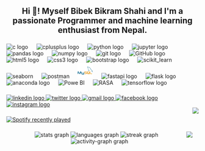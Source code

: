 <h2 align="center">Hi 👋! Myself Bibek Bikram Shahi and I'm a passionate Programmer and machine learning enthusiast from Nepal. </h2>

###

<div align="left">
  <img src="https://cdn.jsdelivr.net/gh/devicons/devicon/icons/c/c-original.svg" height="36" alt="c logo"  />
  <img width="14" />
  <img src="https://cdn.jsdelivr.net/gh/devicons/devicon/icons/cplusplus/cplusplus-original.svg" height="36" alt="cplusplus logo"  />
  <img width="14" />
  <img src="https://cdn.jsdelivr.net/gh/devicons/devicon/icons/python/python-original.svg" height="36" alt="python logo"  />
  <img width="14" />
  <img src="https://cdn.simpleicons.org/jupyter/F37626" height="36" alt="jupyter logo"  />
  <img width="14" />
  <img src="https://cdn.jsdelivr.net/gh/devicons/devicon/icons/pandas/pandas-original.svg" height="36" alt="pandas logo"  />
  <img width="14" />
  <img src="https://cdn.jsdelivr.net/gh/devicons/devicon/icons/numpy/numpy-original.svg" height="36" alt="numpy logo"  />
  <img width="14" />
  <img src="https://skillicons.dev/icons?i=git" height="36" alt="git logo"  />
  <img width="14" />
  <img src="https://skillicons.dev/icons?i=github" height="36" alt="GitHub logo"  />
  <img width="14" />
  <img src="https://cdn.simpleicons.org/html5/E34F26" height="36" alt="html5 logo"  />
  <img width="14" />
  <img src="https://cdn.simpleicons.org/css3/1572B6" height="36" alt="css3 logo"  />
  <img width="14" />
  <img src="https://cdn.jsdelivr.net/gh/devicons/devicon/icons/bootstrap/bootstrap-original.svg" height="36" alt="bootstrap logo"  />
  <img width="14" />
  <img src="https://upload.wikimedia.org/wikipedia/commons/0/05/Scikit_learn_logo_small.svg" alt="scikit_learn"  height="36"/> 
  <img width="14" />
  <img src="https://seaborn.pydata.org/_images/logo-mark-lightbg.svg" alt="seaborn"  height="36"/> 
  <img width="14" />
  <img src="https://www.vectorlogo.zone/logos/getpostman/getpostman-icon.svg" alt="postman"  height="36"/>
  <img width="14" />
  <img src="https://raw.githubusercontent.com/devicons/devicon/master/icons/mysql/mysql-original-wordmark.svg" alt="MySQL"  height="40"/>
    <img width="14" />
  <img src="https://cdn.jsdelivr.net/gh/devicons/devicon/icons/fastapi/fastapi-original.svg" height="36" alt="fastapi logo" />
    <img width="14" />
  <img src="https://skillicons.dev/icons?i=flask" height="36" alt="flask logo" />
    <img width="14" />
  <img src="https://cdn.jsdelivr.net/gh/devicons/devicon/icons/anaconda/anaconda-original.svg" height="36" alt="anaconda logo" />
    <img width="14" />
  <img src="https://github.com/microsoft/PowerBI-Icons/blob/main/PNG/Power-BI.png?raw=true)" height="36" alt="Powe BI" />
    <img width="14" />
 <img src="https://encrypted-tbn2.gstatic.com/images?q=tbn:ANd9GcRLq7UvAqhIJ1yUKjApVsWtjQbBdNe991yxgPdPnbdmurW7HJbz" height="36" alt="RASA" />
    <img width="14" />
  <img src="https://skillicons.dev/icons?i=tensorflow" height="36" alt="tensorflow logo"  />
  <img width="14" />
</div>

###

<div align="left">
  <a href="https://www.linkedin.com/in/bibekbikramshahi/" target="_blank">
    <img src="https://raw.githubusercontent.com/maurodesouza/profile-readme-generator/master/src/assets/icons/social/linkedin/default.svg" width="52" height="40"  alt="linkedin logo"  />
  </a>
  <a href="https://x.com/Bibekbikram123" target="_blank">
    <img src="https://raw.githubusercontent.com/maurodesouza/profile-readme-generator/master/src/assets/icons/social/twitter/default.svg" width="52" height="40" alt="twitter logo"  />
  </a>
  <a href="bibekbikramshahi6666@gmail.com " target="_blank">
    <img src="https://raw.githubusercontent.com/maurodesouza/profile-readme-generator/master/src/assets/icons/social/gmail/default.svg" width="52" height="40" alt="gmail logo"  />
  </a>
  <a href="https://www.facebook.com/bibek.bikramshahi" target="_blank">
    <img src="https://raw.githubusercontent.com/maurodesouza/profile-readme-generator/master/src/assets/icons/social/facebook/default.svg" width="52" height="40" alt="facebook logo"  />
  </a>
  <a href="https://www.instagram.com/bibek_b_shahi/" target="_blank">
    <img src="https://raw.githubusercontent.com/maurodesouza/profile-readme-generator/master/src/assets/icons/social/instagram/default.svg" width="52" height="40" alt="instagram logo"  />
  </a>
</div>
<img align="right" height="350" src="https://user-images.githubusercontent.com/74038190/221352989-518609ab-b4d1-459e-929f-a08cd2bd9b3c.gif"  />

###

<div align="left">
  <a href="https://open.spotify.com/user/312lvj4pdxndzjlz2fguuf7dystm">
    <img src="https://spotify-recently-played-readme.vercel.app/api?user=312lvj4pdxndzjlz2fguuf7dystm&count=5" alt="Spotify recently played"  />
  </a>
</div>

###

###

<img align="right" src="https://visitor-badge.laobi.icu/badge?page_id=ChiefBibek.ChiefBibek&left_color=darkred&right_color=black"  />

###

<div align="center">
  <img src="https://github-readme-stats.vercel.app/api?username=ChiefBibek&hide_title=true&hide_rank=false&show_icons=true&include_all_commits=true&count_private=true&disable_animations=false&theme=radical&locale=en&hide_border=true&order=1" height="150" alt="stats graph"  />
  <img src="https://github-readme-stats.vercel.app/api/top-langs?username=ChiefBibek&locale=en&hide_title=true&layout=compact&card_width=320&langs_count=7&theme=radical&hide_border=true&order=2" height="150" alt="languages graph"  />
  <img src="https://streak-stats.demolab.com?user=ChiefBibek&locale=en&mode=daily&theme=radical&hide_border=true&border_radius=5&order=3" height="150" alt="streak graph"  />
<!--   <img src="https://github-profile-trophy.vercel.app?username=ChiefBibek&theme=radical&column=-1&row=1&margin-w=8&margin-h=9&no-bg=true&no-frame=true&order=4" height="150" alt="trophy graph"  /> -->
  <img src="https://github-readme-activity-graph.vercel.app/graph?username=ChiefBibek&radius=16&theme=redical&area=true&order=5&hide_border=true&hide_title=true" height="300" alt="activity-graph graph"  />
</div>

###
